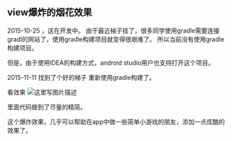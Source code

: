 ## view爆炸的烟花效果

2015-10-25 ，这在开发中。
由于最近梯子挂了，很多同学使用gradle需要连接gradl的网站了，使用gradle构建项目就变得很艰难了。
所以当前没有使用gradle构建项目。

但是，由于使用IDEA的构建方式，android studio用户也支持打开这个项目。

2015-11-11
找到了个好的梯子 重新使用gradle构建了。

看效果
![这里写图片描述](http://img.blog.csdn.net/20160113234723369)


里面代码做到了尽量的精简。

这个爆炸效果，几乎可以帮助在app中做一些简单小游戏的朋友，添加一点炫酷的效果了。
